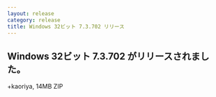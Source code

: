 ```yaml
---
layout: release
category: release
title: Windows 32ビット 7.3.702 リリース
---
```


Windows 32ビット 7.3.702 がリリースされました。
-------------------------------------------------------

+kaoriya, 14MB ZIP
